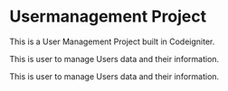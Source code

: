 Usermanagement Project
======================

This is a User Management Project built in Codeigniter.

This is user to manage Users data and their information.

This is user to manage Users data and their information.